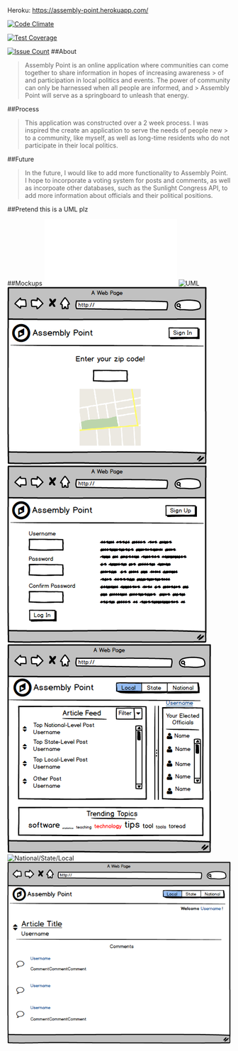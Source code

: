 Heroku: https://assembly-point.herokuapp.com/

[![Code Climate](https://codeclimate.com/repos/57390395311970069500a4c6/badges/ea078f320bc47883926f/gpa.svg)](https://codeclimate.com/repos/57390395311970069500a4c6/feed)

[![Test Coverage](https://codeclimate.com/repos/57390395311970069500a4c6/badges/ea078f320bc47883926f/coverage.svg)](https://codeclimate.com/repos/57390395311970069500a4c6/coverage)

[![Issue Count](https://codeclimate.com/repos/57390395311970069500a4c6/badges/ea078f320bc47883926f/issue_count.svg)](https://codeclimate.com/repos/57390395311970069500a4c6/feed)
##About

> Assembly Point is an online application where communities can come together to share information in hopes of increasing awareness > of and participation in local politics and events. The power of community can only be harnessed when all people are informed, and > Assembly Point will serve as a springboard to unleash that energy.

##Process

> This application was constructed over a 2 week process. I was inspired the create an application to serve the needs of people new > to a community, like myself, as well as long-time residents who do not participate in their local politics.

##Future

> In the future, I would like to add more functionality to Assembly Point. I hope to incorporate a voting system for posts and
> comments, as well as incorpoate other databases, such as the Sunlight Congress API, to add more information about officials and
> their political positions.

##Pretend this is a UML plz

##Mockups
![UML](app/assets/images/erd.pdf)
![UML](/erb.png)
![Sign Up Screen](app/assets/images/sign_up_screen.png)
![Login Screen](app/assets/images/login_screen.png)
![Dashboard](app/assets/images/Dashboard.png)
![National/State/Local](app/assets/images/National_State_Local_dash.png)
![Post Show](app/assets/images/Single_Article_Show_Page.png)
